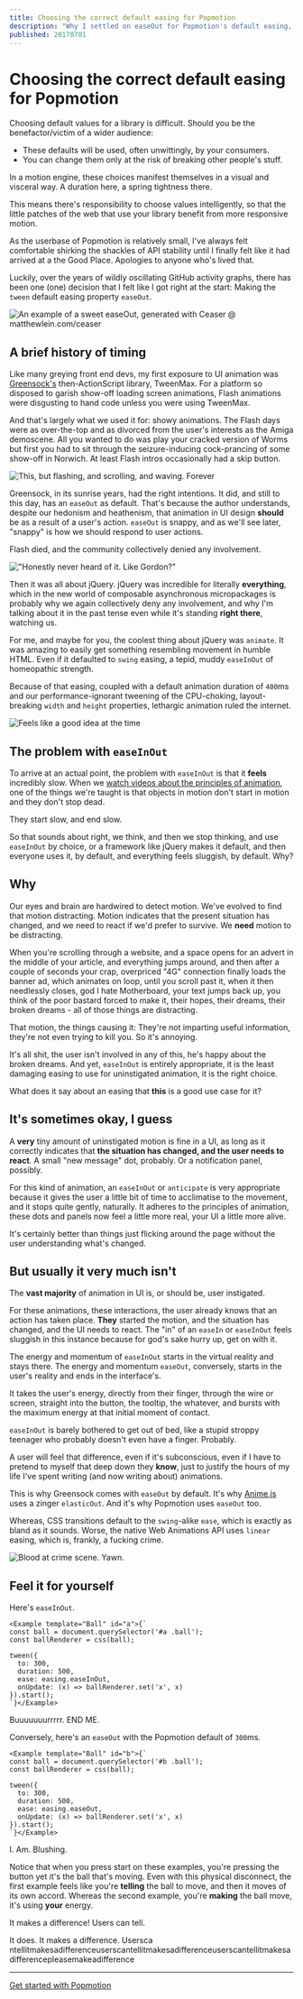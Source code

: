 ```yaml
---
title: Choosing the correct default easing for Popmotion
description: "Why I settled on easeOut for Popmotion's default easing, and why easeInOut is rarely the right choice for interfaces"
published: 20170701
---
```


# Choosing the correct default easing for Popmotion

Choosing default values for a library is difficult. Should you be the benefactor/victim of a wider audience:

- These defaults will be used, often unwittingly, by your consumers.
- You can change them only at the risk of breaking other people's stuff.

In a motion engine, these choices manifest themselves in a visual and visceral way. A duration here, a spring tightness there.

This means there's responsibility to choose values intelligently, so that the little patches of the web that use your library benefit from more responsive motion.

As the userbase of Popmotion is relatively small, I've always felt comfortable shirking the shackles of API stability until I finally felt like it had arrived at a the Good Place. Apologies to anyone who's lived that.

Luckily, over the years of wildly oscillating GitHub activity graphs,
there has been one (one) decision that I felt like I got right at the start: Making the `tween` default easing property `easeOut`.

![An example of a sweet easeOut, generated with Ceaser @ matthewlein.com/ceaser](/static/guides/ease-out-example.png)

## A brief history of timing

Like many greying front end devs, my first exposure to UI animation was [Greensock's](https://greensock.com) then-ActionScript library, TweenMax. For a platform so disposed to garish show-off loading screen animations, Flash animations were disgusting to hand code unless you were using TweenMax.

And that's largely what we used it for: showy animations. The Flash days were as over-the-top and as divorced from the user's interests as the Amiga demoscene. All you wanted to do was play your cracked version of Worms but first you had to sit through the seizure-inducing cock-prancing of some show-off in Norwich. At least Flash intros occasionally had a skip button.

![This, but flashing, and scrolling, and waving. Forever](/static/guides/amiga-demoscene.png)

Greensock, in its sunrise years, had the right intentions. It did, and still to this day, has an `easeOut` as default. That's because the author understands, despite our hedonism and heathenism, that animation in UI design **should** be as a result of a user's action. `easeOut` is snappy, and as we'll see later, "snappy" is how we should respond to user actions.

Flash died, and the community collectively denied any involvement.

!["Honestly never heard of it. Like Gordon?"](/static/guides/flash-gordon.jpg)

Then it was all about jQuery. jQuery was incredible for literally **everything**, which in the new world of composable asynchronous micropackages is probably why we again collectively deny any involvement, and why I'm talking about it in the past tense even while it's standing **right there**, watching us.

For me, and maybe for you, the coolest thing about jQuery was `animate`. It was amazing to easily get something resembling movement in humble HTML. Even if it defaulted to `swing` easing, a tepid, muddy `easeInOut` of homeopathic strength.

Because of that easing, coupled with a default animation duration of `400`ms and our performance-ignorant tweening of the CPU-choking, layout-breaking `width` and `height` properties, lethargic animation ruled the internet.

![Feels like a good idea at the time](/static/guides/ease-in-out-example.png)

## The problem with `easeInOut`

To arrive at an actual point, the problem with `easeInOut` is that it **feels** incredibly slow. When we [watch videos about the principles of animation](https://vimeo.com/93206523), one of the things we're taught is that objects in motion don't start in motion and they don't stop dead.

They start slow, and end slow.

So that sounds about right, we think, and then we stop thinking, and use `easeInOut` by choice, or a framework like jQuery makes it default, and then everyone uses it, by default, and everything feels sluggish, by default. Why?

## Why

Our eyes and brain are hardwired to detect motion. We've evolved to find that motion distracting. Motion indicates that the present situation has changed, and we need to react if we'd prefer to survive. We **need** motion to be distracting.

When you're scrolling through a website, and a space opens for an advert in the middle of your article, and everything jumps around, and then after a couple of seconds your crap, overpriced "4G" connection finally loads the banner ad, which animates on loop, until you scroll past it, when it then needlessly closes, god I hate Motherboard, your text jumps back up, you think of the poor bastard forced to make it, their hopes, their dreams, their broken dreams - all of those things are distracting.

That motion, the things causing it: They're not imparting useful information, they're not even trying to kill you. So it's annoying.

It's all shit, the user isn't involved in any of this, he's happy about the broken dreams. And yet, `easeInOut` is entirely appropriate, it is the least damaging easing to use for uninstigated animation, it is the right choice.

What does it say about an easing that **this** is a good use case for it?

## It's sometimes okay, I guess

A **very** tiny amount of uninstigated motion is fine in a UI, as long as it correctly indicates that **the situation has changed, and the user needs to react**. A small "new message" dot, probably. Or a notification panel, possibly.

For this kind of animation, an `easeInOut` or `anticipate` is very appropriate because it gives the user a little bit of time to acclimatise to the movement, and it stops quite gently, naturally. It adheres to the principles of animation, these dots and panels now feel a little more real, your UI a little more alive.

It's certainly better than things just flicking around the page without the user understanding what's changed.

## But usually it very much isn't

The **vast majority** of animation in UI is, or should be, user instigated.

For these animations, these interactions, the user already knows that an action has taken place. **They** started the motion, and the situation has changed, and the UI needs to react. The "in" of an `easeIn` or `easeInOut` feels sluggish in this instance because for god's sake hurry up, get on with it.

The energy and momentum of `easeInOut` starts in the virtual reality and stays there. The energy and momentum `easeOut`, conversely, starts in the user's reality and ends in the interface's.

It takes the user's energy, directly from their finger, through the wire or screen, straight into the button, the tooltip, the whatever, and bursts with the maximum energy at that initial moment of contact.

`easeInOut` is barely bothered to get out of bed, like a stupid stroppy teenager who probably doesn't even have a finger. Probably.

A user will feel that difference, even if it's subconscious, even if I have to pretend to myself that deep down they **know**, just to justify the hours of my life I've spent writing (and now writing about) animations.

This is why Greensock comes with `easeOut` by default. It's why [Anime.js](http://animejs.com/) uses a zinger `elasticOut`. And it's why Popmotion uses `easeOut` too.

Whereas, CSS transitions default to the `swing`-alike `ease`, which is exactly as bland as it sounds. Worse, the native Web Animations API uses `linear` easing, which is, frankly, a fucking crime.

![Blood at crime scene. Yawn.](/static/guides/ease-linear-example.png)

## Feel it for yourself

Here's `easeInOut`.

```marksy
<Example template="Ball" id="a">{`
const ball = document.querySelector('#a .ball');
const ballRenderer = css(ball);

tween({
  to: 300,
  duration: 500,
  ease: easing.easeInOut,
  onUpdate: (x) => ballRenderer.set('x', x)
}).start();
`}</Example>
```

Buuuuuuurrrrr. END ME.

Conversely, here's an `easeOut` with the Popmotion default of `300`ms.

```marksy
<Example template="Ball" id="b">{`
const ball = document.querySelector('#b .ball');
const ballRenderer = css(ball);

tween({
  to: 300,
  duration: 500,
  ease: easing.easeOut,
  onUpdate: (x) => ballRenderer.set('x', x)
}).start();
`}</Example>
```

I. Am. Blushing.

Notice that when you press start on these examples, you're pressing the button yet it's the ball that's moving. Even with this physical disconnect, the first example feels like you're **telling** the ball to move, and then it moves of its own accord. Whereas the second example, you're **making** the ball move, it's using **your** energy.

It makes a difference! Users can tell.

It does. It makes a difference. Usersca ntellitmakesadifferenceuserscantellitmakesadifferenceuserscantellitmakesadifferencepleasemakeadifference

---

[Get started with Popmotion](/learn/get-started)

